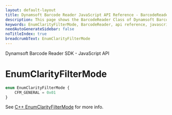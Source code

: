 ```yaml
---
layout: default-layout
title: Dynamsoft Barcode Reader JavaScript API Reference - BarcodeReader
description: This page shows the BarcodeReader Class of Dynamsoft Barcode Reader JavaScript SDK.
keywords: EnumClarityFilterMode, BarcodeReader, api reference, javascript, js
needAutoGenerateSidebar: false
noTitleIndex: true
breadcrumbText: EnumClarityFilterMode
---
```


Dynamsoft Barcode Reader SDK - JavaScript API
# EnumClarityFilterMode

```ts
enum EnumClarityFilterMode {
    CFM_GENERAL = 0x01
}
```

See [C++ EnumClarityFilterMode](https://www.dynamsoft.com/barcode-reader/parameters/enum/frame-decoding-enums.html?ver=latest#clarityfiltermode) for more info.